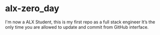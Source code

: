 # alx-zero_day
I'm now a ALX Student, this is my first repo as a full stack engineer
It’s the only time you are allowed to update and commit from GitHub interface.
